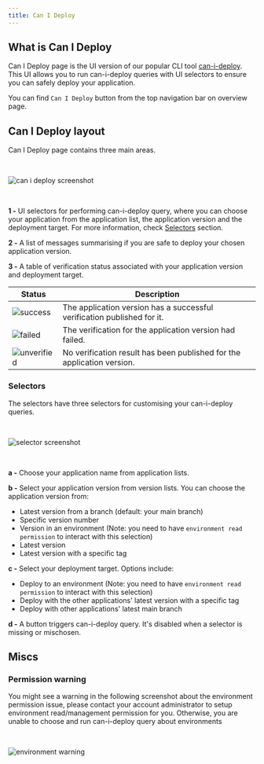 ```yaml
---
title: Can I Deploy
---
```


## What is Can I Deploy 
Can I Deploy page is the UI version of our popular CLI tool [can-i-deploy](https://docs.pact.io/pact_broker/can_i_deploy). This UI allows you to run can-i-deploy queries with UI selectors to ensure you can safely deploy your application. 

You can find `Can I Deploy` button from the top navigation bar on overview page.

## Can I Deploy layout

Can I Deploy page contains three main areas.

&nbsp;

![can i deploy screenshot](/ui/cid.png)

&nbsp;

**1 -**
UI selectors for performing can-i-deploy query, where you can choose your application from the application list, the application version and the deployment target. For more information, check [Selectors](/#Selectors) section.

**2 -**
A list of messages summarising if you are safe to deploy your chosen application version. 

**3 -**
A table of verification status associated with your application version and deployment target.


<div class="status-table">

| Status                            | Description                                                                                   |
| --------------------------------- | --------------------------------------------------------------------------------------------- |
| ![success](/ui/success.png)       | The application version has a successful verification published for it.                                      |
| ![failed](/ui/failed.png)         | The verification for the application version had failed.                                              |
| ![unverified](/ui/unverified.png) | No verification result has been published for the application version.                                       |

</div>

### Selectors

The selectors have three selectors for customising your can-i-deploy queries.

&nbsp;

![selector screenshot](/ui/cid-selectors.png)

&nbsp;

**a -**
Choose your application name from application lists.

**b -**
Select your application version from version lists. You can choose the application version from:
- Latest version from a branch (default: your main branch)
- Specific version number
- Version in an environment (Note: you need to have `environment read permission` to interact with this selection)
- Latest version
- Latest version with a specific tag

**c -**
Select your deployment target. Options include:
- Deploy to an environment (Note: you need to have `environment read permission` to interact with this selection)
- Deploy with the other applications' latest version with a specific tag
- Deploy with other applications' latest main branch

**d -**
A button triggers can-i-deploy query. It's disabled when a selector is missing or mischosen.

## Miscs

### Permission warning

You might see a warning in the following screenshot about the environment permission issue, please contact your account administrator to setup environment read/management permission for you. Otherwise, you are unable to choose and run can-i-deploy query about environments

&nbsp;

![environment warning](/ui/cid-warning.png)
